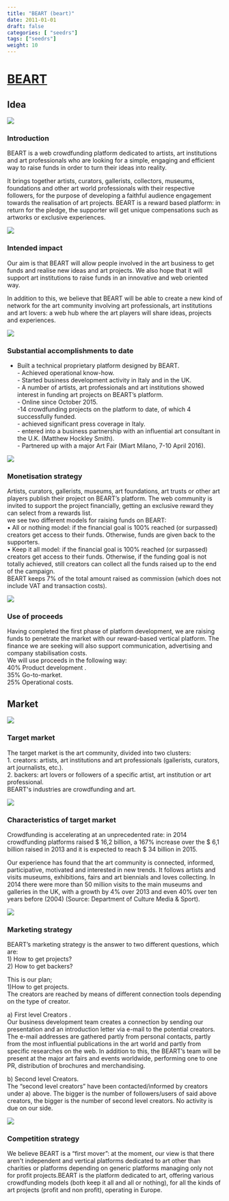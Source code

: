 ```yaml
---
title: "BEART (beart)"
date: 2011-01-01
draft: false
categories: [ "seedrs"]
tags: ["seedrs"]
weight: 10
---
```


# [BEART](https://www.seedrs.com/beart)

## Idea

![](/img/seedrs/uploads/startup/section_image/image/8048/leqrsn1zsioaye1liazxkbb4r6vax1l/Screenshot_2016-04-21_15.49.02.png?rect=0%2C0%2C1417%2C784&w=600&fit=clip&s=88aa4517ca64b7096e086a2ce48632b7)

### Introduction

BEART is a web crowdfunding platform dedicated to artists, art institutions and art professionals who are looking for a simple, engaging and efficient way to raise funds in order to turn their ideas into reality.

It brings together artists, curators, gallerists, collectors, museums, foundations and other art world professionals with their respective followers, for the purpose of developing a faithful audience engagement towards the realisation of art projects. BEART is a reward based platform: in return for the pledge, the supporter will get unique compensations such as artworks or exclusive experiences.

![](/img/seedrs/uploads/startup/section_image/image/8109/8rsqfk5act6guxdai1a8ead9c2iwby8/Bomb_Factory.png?rect=0%2C0%2C1440%2C782&w=600&fit=clip&s=a4e7d2fbc2b95504180085cdca196b33)

### Intended impact

Our aim is that BEART will allow people involved in the art business to get funds and realise new ideas and art projects. We also hope that it will support art institutions to raise funds in an innovative and web oriented way.

In addition to this, we believe that BEART will be able to create a new kind of network for the art community involving art professionals, art institutions and art lovers: a web hub where the art players will share ideas, projects and experiences.

![](/img/seedrs/uploads/startup/section_image/image/8049/36v2b7m7tprmy5x3tmy5v8311rrm10r/MiArt.jpg?rect=0%2C0%2C1951%2C1098&w=600&fit=clip&s=f7f19f19bce2bdf4e60f2680b5dff0f9)

### Substantial accomplishments to date

- Built a technical proprietary platform designed by BEART. <br>- Achieved operational know-how. <br>- Started business development activity in Italy and in the UK. <br>- A number of artists, art professionals and art institutions showed interest in funding art projects on BEART’s platform. <br>- Online since October 2015. <br>-14 crowdfunding projects on the platform to date, of which 4 successfully funded. <br>- achieved significant press coverage in Italy. <br>- entered into a business partnership with an influential art consultant in the U.K. (Matthew Hockley Smith). <br>- Partnered up with a major Art Fair (Miart Milano, 7-10 April 2016).

![](/img/seedrs/uploads/startup/section_image/image/8047/bzpfz2x7p7rrpujrqnxrprpp1rmgauq/Screenshot_2016-04-21_15.52.25.png?rect=-6%2C0%2C666%2C722&w=600&fit=clip&s=beae3e37fedd4f6e7ebd85ef144ffff0)

### Monetisation strategy

Artists, curators, gallerists, museums, art foundations, art trusts or other art players publish their project on BEART’s platform. The web community is invited to support the project financially, getting an exclusive reward they can select from a rewards list. <br>we see two different models for raising funds on BEART: <br>• All or nothing model: if the financial goal is 100% reached (or surpassed) creators get access to their funds. Otherwise, funds are given back to the supporters. <br>• Keep it all model: if the financial goal is 100% reached (or surpassed) creators get access to their funds. Otherwise, if the funding goal is not totally achieved, still creators can collect all the funds raised up to the end of the campaign. <br>BEART keeps 7% of the total amount raised as commission (which does not include VAT and transaction costs).

![](/img/seedrs/uploads/startup/section_image/image/8044/e1597xqw45r4i8952ywsaqzdl7illh1/Screenshot_2016-04-21_15.21.34.png?rect=0%2C0%2C1417%2C784&w=600&fit=clip&s=fafdaa72747e494370e43087ba544e1e)

### Use of proceeds

Having completed the first phase of platform development, we are raising funds to penetrate the market with our reward-based vertical platform. The finance we are seeking will also support communication, advertising and company stabilisation costs. <br>We will use proceeds in the following way: <br>40% Product development . <br>35% Go-to-market. <br>25% Operational costs.

## Market

![](/img/seedrs/uploads/startup/section_image/image/8050/46aypycc3i1x7rfswajpsk21o0mfd1f/Screenshot_2016-04-21_15.49.33.png?rect=0%2C-6%2C1421%2C717&w=600&fit=clip&s=e6d6ecdd2c1a2e4d48a4c45ff0750018)

### Target market

The target market is the art community, divided into two clusters: <br>1. creators: artists, art institutions and art professionals (gallerists, curators, art journalists, etc.). <br>2. backers: art lovers or followers of a specific artist, art institution or art professional. <br>BEART's industries are crowdfunding and art.

![](/img/seedrs/uploads/startup/section_image/image/8051/qxim1ru5suoc53kl4o9ugwvn2m173xo/Screenshot_2016-04-21_15.22.06.png?rect=0%2C0%2C1418%2C782&w=600&fit=clip&s=ab864086370d91d5d64745731d730d6b)

### Characteristics of target market

Crowdfunding is accelerating at an unprecedented rate: in 2014 crowdfunding platforms raised $ 16,2 billion, a 167% increase over the $ 6,1 billion raised in 2013 and it is expected to reach $ 34 billion in 2015.

Our experience has found that the art community is connected, informed, participative, motivated and interested in new trends. It follows artists and visits museums, exhibitions, fairs and art biennials and loves collecting. In 2014 there were more than 50 million visits to the main museums and galleries in the UK, with a growth by 4% over 2013 and even 40% over ten years before (2004) (Source: Department of Culture Media &amp; Sport).

![](/img/seedrs/uploads/startup/section_image/image/8052/ezk774w4lf7jzq7afuwcsniz827rl6y/Wallinger__1_.png?rect=14%2C11%2C440%2C651&w=600&fit=clip&s=a6855bbe13ea9bd07b3d93d1fd91de11)

### Marketing strategy

BEART’s marketing strategy is the answer to two different questions, which are: <br>1) How to get projects? <br>2) How to get backers?

This is our plan; <br>1)How to get projects. <br>The creators are reached by means of different connection tools depending on the type of creator.

a) First level Creators . <br>Our business development team creates a connection by sending our presentation and an introduction letter via e-mail to the potential creators. The e-mail addresses are gathered partly from personal contacts, partly from the most influential publications in the art world and partly from specific researches on the web. In addition to this, the BEART’s team will be present at the major art fairs and events worldwide, performing one to one PR, distribution of brochures and merchandising.

b) Second level Creators. <br>The “second level creators” have been contacted/informed by creators under a) above. The bigger is the number of followers/users of said above creators, the bigger is the number of second level creators. No activity is due on our side.

![](/img/seedrs/uploads/startup/section_image/image/8053/j0crwwdylgk2i8uzac2bj4lhehqkmiq/Screenshot_2016-04-21_15.54.57.png?rect=0%2C-4%2C903%2C460&w=600&fit=clip&s=ca6b7881df1b29440e08affc3b51ceb7)

### Competition strategy

We believe BEART is a “first mover”: at the moment, our view is that there aren't independent and vertical platforms dedicated to art other than charities or platforms depending on generic platforms managing only not for profit projects.BEART is the platform dedicated to art, offering various crowdfunding models (both keep it all and all or nothing), for all the kinds of art projects (profit and non profit), operating in Europe.

